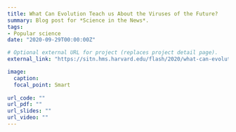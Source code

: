 ```yaml
---
title: What Can Evolution Teach us About the Viruses of the Future?
summary: Blog post for *Science in the News*.
tags:
- Popular science
date: "2020-09-29T00:00:00Z"

# Optional external URL for project (replaces project detail page).
external_link: "https://sitn.hms.harvard.edu/flash/2020/what-can-evolution-teach-us-about-the-viruses-of-the-future/"

image:
  caption:
  focal_point: Smart
  
url_code: ""
url_pdf: ""
url_slides: ""
url_video: ""
---
```

